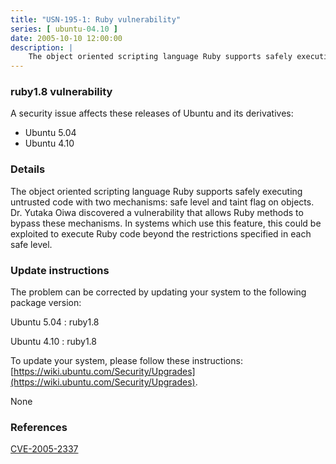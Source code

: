 ```yaml
---
title: "USN-195-1: Ruby vulnerability"
series: [ ubuntu-04.10 ]
date: 2005-10-10 12:00:00
description: |
    The object oriented scripting language Ruby supports safely executing untrusted code with two mechanisms: safe level and taint flag on objects. Dr. Yutaka Oiwa discovered a vulnerability that allows Ruby methods to bypass these mechanisms. In systems which use this feature, this could be exploited to execute Ruby code beyond the restrictions specified in each safe level.
--- 
```

 
### ruby1.8 vulnerability

A security issue affects these releases of Ubuntu and its derivatives:

* Ubuntu 5.04
* Ubuntu 4.10

### Details

The object oriented scripting language Ruby supports safely executing untrusted code with two mechanisms: safe level and taint flag on objects. Dr. Yutaka Oiwa discovered a vulnerability that allows Ruby methods to bypass these mechanisms. In systems which use this feature, this could be exploited to execute Ruby code beyond the restrictions specified in each safe level.

### Update instructions

The problem can be corrected by updating your system to the following package version:

Ubuntu 5.04
 : ruby1.8 

Ubuntu 4.10
 : ruby1.8 

To update your system, please follow these instructions: [https://wiki.ubuntu.com/Security/Upgrades](https://wiki.ubuntu.com/Security/Upgrades).

None

### References

 [CVE-2005-2337](http://people.ubuntu.com/~ubuntu-security/cve/CVE-2005-2337)
 
